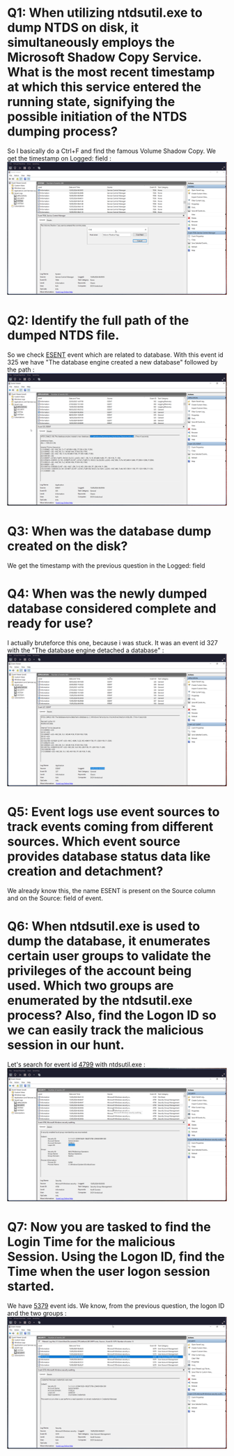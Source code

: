 # Q1: When utilizing ntdsutil.exe to dump NTDS on disk, it simultaneously employs the Microsoft Shadow Copy Service. What is the most recent timestamp at which this service entered the running state, signifying the possible initiation of the NTDS dumping process?

So I basically do a Ctrl+F and find the famous Volume Shadow Copy. We get the timestamp on Logged: field :
![Ctrl+F](./assets/2024-09-21T14_12_01,951096626+02_00.png)

# Q2: Identify the full path of the dumped NTDS file.

So we check [ESENT](https://learn.microsoft.com/en-us/troubleshoot/windows-server/performance/esent-event-327-326) event which are related to database. With this event id 325 we have "The database engine created a new database" followed by the path :
![Path](./assets/2024-09-21T14_17_14,076129795+02_00.png)

# Q3: When was the database dump created on the disk?

We get the timestamp with the previous question in the Logged: field

# Q4: When was the newly dumped database considered complete and ready for use?

I actually bruteforce this one, because i was stuck. It was an event id 327 with the "The database engine detached a database" :
![Timestamp](./assets/2024-09-21T14_21_48,463355803+02_00.png)

# Q5: Event logs use event sources to track events coming from different sources. Which event source provides database status data like creation and detachment?

We already know this, the name ESENT is present on the Source column and on the Source: field of event.

# Q6: When ntdsutil.exe is used to dump the database, it enumerates certain user groups to validate the privileges of the account being used. Which two groups are enumerated by the ntdsutil.exe process? Also, find the Logon ID so we can easily track the malicious session in our hunt.

Let's search for event id [4799](https://learn.microsoft.com/en-us/previous-versions/windows/it-pro/windows-10/security/threat-protection/auditing/event-4799) with ntdsutil.exe :
![4799](./assets/2024-09-21T14_28_47,578596401+02_00.png)

# Q7: Now you are tasked to find the Login Time for the malicious Session. Using the Logon ID, find the Time when the user logon session started.

We have [5379](https://www.ultimatewindowssecurity.com/securitylog/encyclopedia/event.aspx?eventid=5379) event ids. We know, from the previous question, the logon ID and the two groups :
![5379](./assets/2024-09-21T14_45_48,874540460+02_00.png)
